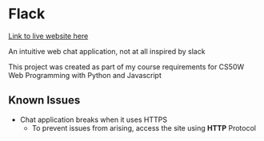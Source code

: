 # Flack

[Link to live website here](http://flackapp4.herokuapp.com/)

An intuitive web chat application, not at all inspired by slack 

This project was created as part of my course requirements for CS50W Web Programming with Python and Javascript

## Known Issues

* Chat application breaks when it uses HTTPS 
  * To prevent issues from arising, access the site using **HTTP** Protocol
